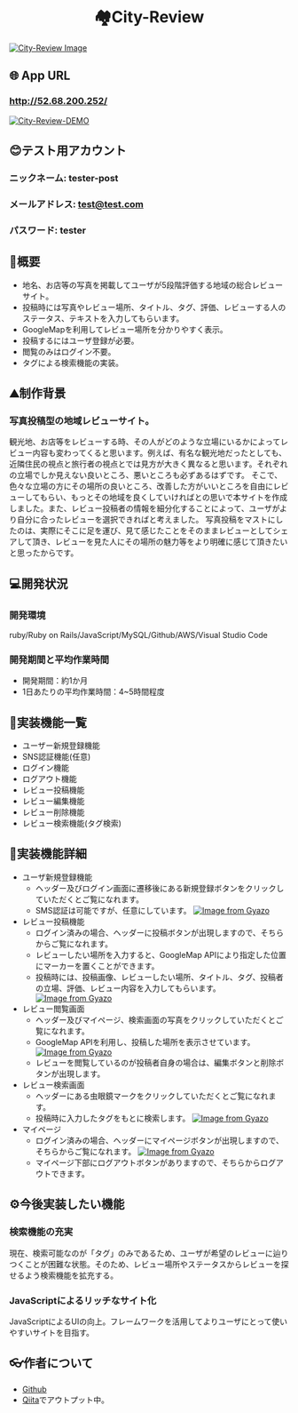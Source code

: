 <h1 align="center">🏘City-Review</h1>


[![City-Review Image](https://i.gyazo.com/d9eaab6e65feccf0f5ab8eec7ca32611.jpg)](https://gyazo.com/d9eaab6e65feccf0f5ab8eec7ca32611)

## 🌐 App URL
### **http://52.68.200.252/**

[![City-Review-DEMO](https://i.gyazo.com/fdc763ad3586ba4174bb62703950727d.gif)](https://gyazo.com/fdc763ad3586ba4174bb62703950727d)

## 😊テスト用アカウント
### ニックネーム: tester-post
### メールアドレス: test@test.com
### パスワード: tester

## 📄概要
- 地名、お店等の写真を掲載してユーザが5段階評価する地域の総合レビューサイト。
- 投稿時には写真やレビュー場所、タイトル、タグ、評価、レビューする人のステータス、テキストを入力してもらいます。
- GoogleMapを利用してレビュー場所を分かりやすく表示。
- 投稿するにはユーザ登録が必要。
- 閲覧のみはログイン不要。
- タグによる検索機能の実装。

## ⛰制作背景
### 写真投稿型の地域レビューサイト。
観光地、お店等をレビューする時、その人がどのような立場にいるかによってレビュー内容も変わってくると思います。例えば、有名な観光地だったとしても、近隣住民の視点と旅行者の視点とでは見方が大きく異なると思います。それぞれの立場でしか見えない良いところ、悪いところも必ずあるはずです。
そこで、色々な立場の方にその場所の良いところ、改善した方がいいところを自由にレビューしてもらい、もっとその地域を良くしていければとの思いで本サイトを作成しました。また、レビュー投稿者の情報を細分化することによって、ユーザがより自分に合ったレビューを選択できればと考えました。
写真投稿をマストにしたのは、実際にそこに足を運び、見て感じたことをそのままレビューとしてシェアして頂き、レビューを見た人にその場所の魅力等をより明確に感じて頂きたいと思ったからです。

## 💻開発状況
### 開発環境
ruby/Ruby on Rails/JavaScript/MySQL/Github/AWS/Visual Studio Code
### 開発期間と平均作業時間
- 開発期間：約1か月
- 1日あたりの平均作業時間：4~5時間程度

## 📔実装機能一覧
- ユーザー新規登録機能
- SNS認証機能(任意)
- ログイン機能
- ログアウト機能
- レビュー投稿機能
- レビュー編集機能
- レビュー削除機能
- レビュー検索機能(タグ検索)

## 📖実装機能詳細
- ユーザ新規登録機能
  - ヘッダー及びログイン画面に遷移後にある新規登録ボタンをクリックしていただくとご覧になれます。
  - SMS認証は可能ですが、任意にしています。
  [![Image from Gyazo](https://i.gyazo.com/7662002e213ca0f266d0a19a2feb7da1.jpg)](https://gyazo.com/7662002e213ca0f266d0a19a2feb7da1)
- レビュー投稿機能
  - ログイン済みの場合、ヘッダーに投稿ボタンが出現しますので、そちらからご覧になれます。
  - レビューしたい場所を入力すると、GoogleMap APIにより指定した位置にマーカーを置くことができます。
  - 投稿時には、投稿画像、レビューしたい場所、タイトル、タグ、投稿者の立場、評価、レビュー内容を入力してもらいます。
  [![Image from Gyazo](https://i.gyazo.com/752875220a7f59daecdbd723d8815784.jpg)](https://gyazo.com/752875220a7f59daecdbd723d8815784)
- レビュー閲覧画面
  - ヘッダー及びマイページ、検索画面の写真をクリックしていただくとご覧になれます。
  - GoogleMap APIを利用し、投稿した場所を表示させています。
  [![Image from Gyazo](https://i.gyazo.com/8c601e0da73c241ab00d7b97c9355200.jpg)](https://gyazo.com/8c601e0da73c241ab00d7b97c9355200)
  - レビューを閲覧しているのが投稿者自身の場合は、編集ボタンと削除ボタンが出現します。
- レビュー検索画面
  - ヘッダーにある虫眼鏡マークをクリックしていただくとご覧になれます。
  - 投稿時に入力したタグをもとに検索します。
  [![Image from Gyazo](https://i.gyazo.com/3991ab9b6bc69f468e67d95882c7713b.jpg)](https://gyazo.com/3991ab9b6bc69f468e67d95882c7713b)
- マイページ
  - ログイン済みの場合、ヘッダーにマイページボタンが出現しますので、そちらからご覧になれます。
  [![Image from Gyazo](https://i.gyazo.com/1d93315e31ee5e53cb11fbdc8489ee97.jpg)](https://gyazo.com/1d93315e31ee5e53cb11fbdc8489ee97)
  - マイページ下部にログアウトボタンがありますので、そちらからログアウトできます。

## ⚙今後実装したい機能
### 検索機能の充実
現在、検索可能なのが「タグ」のみであるため、ユーザが希望のレビューに辿りつくことが困難な状態。そのため、レビュー場所やステータスからレビューを探せるよう検索機能を拡充する。
### JavaScriptによるリッチなサイト化
JavaScriptによるUIの向上。フレームワークを活用してよりユーザにとって使いやすいサイトを目指す。

## 👓作者について
- [Github](https://github.com/kanato4)
- [Qiita](https://qiita.com/kanato4)でアウトプット中。